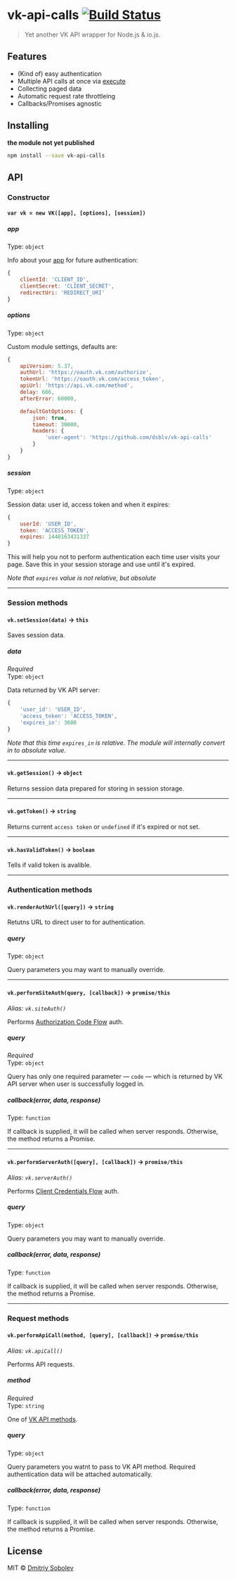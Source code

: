 vk-api-calls [![Build Status](https://img.shields.io/travis/dsblv/vk-api-calls.svg?style=flat-square)](https://travis-ci.org/dsblv/vk-api-calls)
============

> Yet another VK API wrapper for Node.js & io.js.

## Features

* (Kind of) easy authentication
* Multiple API calls at once via [execute](http://vk.com/dev/execute)
* Collecting paged data
* Automatic request rate throttleing
* Callbacks/Promises agnostic

## Installing
**the module not yet published**

```sh
npm install --save vk-api-calls
```

## API

### Constructor

#### `var vk = new VK([app], [options], [session])`

##### app

Type: `object`

Info about your [app](http://vk.com/apps?act=manage) for future authentication:

```js
{
	clientId: 'CLIENT_ID',
	clientSecret: 'CLIENT_SECRET',
	redirectUri: 'REDIRECT_URI'
}
```

##### options

Type: `object`

Custom module settings, defaults are:

```js
{
	apiVersion: 5.37,
	authUrl: 'https://oauth.vk.com/authorize',
	tokenUrl: 'https://oauth.vk.com/access_token',
	apiUrl: 'https://api.vk.com/method',
	delay: 666,
	afterError: 60000,

	defaultGotOptions: {
		json: true,
		timeout: 30000,
		headers: {
			'user-agent': 'https://github.com/dsblv/vk-api-calls'
		}
	}
}
```

##### session

Type: `object`

Session data: user id, access token and when it expires:

```js
{
	userId: 'USER_ID',
	token: 'ACCESS_TOKEN',
	expires: 1440163431337
}
```

This will help you not to perform authentication each time user visits your page. Save this in your session storage and use until it's expired.

*Note that `expires` value is not relative, but absolute*

---

### Session methods

#### `vk.setSession(data)` → `this`

Saves session data.

##### data

*Required*  
Type: `object`

Data returned by VK API server:

```js
{
	'user_id': 'USER_ID',
	'access_token': 'ACCESS_TOKEN',
	'expires_in': 3600
}
```

*Note that this time `expires_in` is relative. The module will internally convert in to absolute value.*

---

#### `vk.getSession()` → `object`

Returns session data prepared for storing in session storage.

---

#### `vk.getToken()` → `string`

Returns current `access token` or `undefined` if it's expired or not set.

---

#### `vk.hasValidToken()` → `boolean`

Tells if valid token is avalible.

---

### Authentication methods

#### `vk.renderAuthUrl([query])` → `string`

Retutns URL to direct user to for authentication.

##### query

Type: `object`

Query parameters you may want to manually override.

---

#### `vk.performSiteAuth(query, [callback])` → `promise/this`

*Alias: `vk.siteAuth()`*

Performs [Authorization Code Flow](http://vk.com/dev/auth_sites) auth.

##### query

*Required*  
Type: `object`

Query has only one required parameter — `code` — which is returned by VK API server when user is successfully logged in.

##### callback(error, data, response)

Type: `function`

If callback is supplied, it will be called when server responds. Otherwise, the method returns a Promise.

---

#### `vk.performServerAuth([query], [callback])` → `promise/this`

*Alias: `vk.serverAuth()`*

Performs [Client Credentials Flow](http://vk.com/dev/auth_server) auth.

##### query

Type: `object`

Query parameters you may want to manually override.

##### callback(error, data, response)

Type: `function`

If callback is supplied, it will be called when server responds. Otherwise, the method returns a Promise.

---

### Request methods

#### `vk.performApiCall(method, [query], [callback])` → `promise/this`

*Alias: `vk.apiCall()`*

Performs API requests.

##### method

*Required*  
Type: `string`

One of [VK API methods](http://vk.com/dev/methods).

##### query

Type: `object`

Query parameters you watnt to pass to VK API method. Required authentication data will be attached automatically.

##### callback(error, data, response)

Type: `function`

If callback is supplied, it will be called when server responds. Otherwise, the method returns a Promise.

## License

MIT © [Dmitriy Sobolev](http://vk.com/sobo13v)
